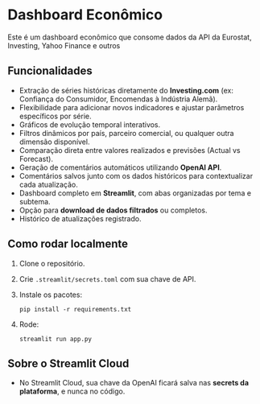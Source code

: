 # Dashboard Econômico

Este é um dashboard econômico que consome dados da API da Eurostat, Investing, Yahoo Finance e outros

## Funcionalidades

- Extração de séries históricas diretamente do **Investing.com** (ex: Confiança do Consumidor, Encomendas à Indústria Alemã).
- Flexibilidade para adicionar novos indicadores e ajustar parâmetros específicos por série.
- Gráficos de evolução temporal interativos.
- Filtros dinâmicos por país, parceiro comercial, ou qualquer outra dimensão disponível.
- Comparação direta entre valores realizados e previsões (Actual vs Forecast).
- Geração de comentários automáticos utilizando **OpenAI API**.
- Comentários salvos junto com os dados históricos para contextualizar cada atualização.
- Dashboard completo em **Streamlit**, com abas organizadas por tema e subtema.
- Opção para **download de dados filtrados** ou completos.
- Histórico de atualizações registrado.

## Como rodar localmente

1. Clone o repositório.
2. Crie `.streamlit/secrets.toml` com sua chave de API.
3. Instale os pacotes:

    ```
    pip install -r requirements.txt
    ```

4. Rode:

    ```
    streamlit run app.py
    ```

## Sobre o Streamlit Cloud

- No Streamlit Cloud, sua chave da OpenAI ficará salva nas **secrets da plataforma**, e nunca no código.